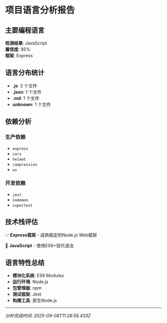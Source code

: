 # 项目语言分析报告

## 主要编程语言

**检测结果**: JavaScript  
**置信度**: 95%  
**框架**: Express

## 语言分布统计

- **.js**: 3 个文件
- **.json**: 1 个文件
- **.md**: 1 个文件
- **unknown**: 1 个文件

## 依赖分析

### 生产依赖
- `express`
- `cors`
- `helmet`
- `compression`
- `ws`

### 开发依赖  
- `jest`
- `nodemon`
- `supertest`

## 技术栈评估

✅ **Express框架** - 成熟稳定的Node.js Web框架

📝 **JavaScript** - 使用ES6+现代语法

## 语言特性总结

- **模块化系统**: ES6 Modules
- **运行环境**: Node.js
- **包管理器**: npm
- **测试框架**: Jest
- **构建工具**: 原生Node.js

---
*分析完成时间: 2025-09-08T11:28:56.433Z*
